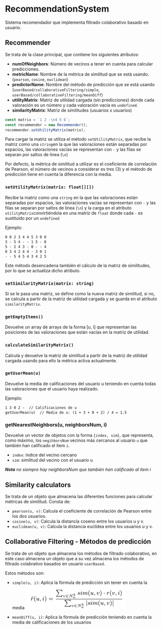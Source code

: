 # RecommendationSystem
Sistema recomendador que implementa filtrado colaborativo basado en usuario.



## Recommender

Se trata de la clase principal, que contiene los siguientes atributos: 

* **numOfNeighbors**: Número de vecinos a tener en cuenta para calcular predicciones.
* **metricName**: Nombre de la métrica de similitud que se está usando. (`pearson`, `cosine`, `euclidean`)
* **predictorName**: Nombre del método de predicción que se está usando (`userBased/collaborativeFiltering/simple`, `userBased/collaborativeFiltering/meanDiff`)
* **utilityMatrix**: Matriz de utilidad cargada (sin predicciones) donde cada valoración es un número y cada valoración vacía es `undefined`.
* **similarityMatrix**: Matriz de similitudes (usuarios x usuarios)

```JavaScript
const matrix = `1 2 -\n4 5 6`;
const recommender = new Recommender();
recommender.setUtilityMatrix(matrix);
```

Para cargar la matriz se utiliza el método `setUtilityMatrix`, que recibe la matriz como una `string`en la que las valoraciones están separadas por espacios, las valoraciones vacías se representan con `-` y las filas se separan por saltos de línea (`\n`)

Por defecto, la métrica de similitud a utilizar es el coeficiente de correlación de Pearson, el número de vecinos a considerar es tres (3) y el método de predicción tiene en cuenta la diferencia con la media.


### `setUtilityMatrix(matrix: float[][])`
Recibe la matriz como una `string` en la que las valoraciones están separadas por espacios, las valoraciones vacías se representan con `-` y las filas se separan por saltos de línea (`\n`) y la carga en el atributo `utilityMatrix`convirtiéndola en una matriz de `float` donde cada `-` es sustituido por un `undefined`

Ejemplo:

```
0 0 2 3 4 4 5 3 0 0 
3 - 5 4 - - 1 5 - 0 
5 - 2 4 3 - 0 - - 4 
0 3 4 2 4 4 - 3 0 1 
- - 5 4 5 4 3 4 2 5 
```
Este método desencadena también el cálculo de la matriz de similitudes, por lo que se actualiza dicho atributo.


### `setSimilarityMatrix(matrix: string)`
Si se le pasa una matriz, se define como la nueva matriz de similitud, si no, se calcula a partir de la matriz de utilidad cargada y se guarda en el atributo `similarityMatrix`.



### `getEmptyItems()`
Devuelve un array de arrays de la forma [u, i] que representan las posiciones de las valoraciones que están vacías en la matriz de utilidad.

### `calculateSimilarityMatrix()`
Calcula y devuelve la matriz de similitud a partir de la matriz de utilidad cargada usando para ello la métrica activa actualmente.

### `getUserMean(u)`
Devuelve la media de calificaciones del usuario u teniendo en cuenta todas las valoraciones que el usuario haya realizado.

Ejemplo:

```
1 3 0 2 -  // Calificaciones de u
getUserMean(u)  // Media de u: (1 + 3 + 0 + 2) / 4 = 1.5
```

### getNearestNeighbors(u, neighborsNum, i)
Devuelve un vector de objetos con la forma `{index, sim}`, que representa, como máximo, los `negihborsNum` vecinos más cercanos al usuario `u` que también han calificado el ítem `i`.

* `index`: índice del vecino cercano
* `sim`: similitud del vecino con el usuario u

***Nota** no siempre hay neighborsNum que también han calificado al ítem i*


## Similarity calculators
Se trata de un objeto que almacena las diferentes funciones para calcular métricas de similitud. Consta de:

* `pearson(u, v)`: Calcula el coeficiente de correlación de Pearson entre los dos usuarios.
* `cosine(u, v)`: Calcula la distancia coseno entre los usuarios u y v. 
* `euclidean(u, v)`: Calcula la distancia euclídea entre los usuarios u y v.

## Collaborative Filtering - Métodos de predicción
Se trata de un objeto que almacena los métodos de filtrado colaborativo, en este caso almacena un objeto que a su vez almacena los métodos de filtrado colabrativo basados en usuario `userBased`.

Estos métodos son:

* `simple(u, i)`: Aplica la fórmula de predicción sin tener en cuenta la media ![](./docs/media/simple_formula.PNG)

+ `meanDiff(u, i)`: Aplica la fórmula de predicción teniendo en cuenta la media de calificaciones de los usuarios 